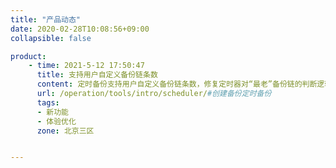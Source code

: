 ```yaml
---
title: "产品动态"
date: 2020-02-28T10:08:56+09:00
collapsible: false

product:
    - time: 2021-5-12 17:50:47
      title: 支持用户自定义备份链条数
      content: 定时备份支持用户自定义备份链条数，修复定时器对“最老”备份链的判断逻辑；同时定时器创建的备份任务会自动打上“定时器”的标签，用户如果解绑“定时器”标签，这条定时器创建的备份链将不会再被定时器控制，也就是不会被定时器删除任何备份链。
      url: /operation/tools/intro/scheduler/#创建备份定时备份
      tags:
      - 新功能
      - 体验优化
      zone: 北京三区


---
```


<!-- 设置上述参数可生成产品动态页  -->
